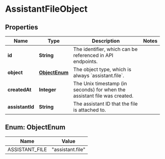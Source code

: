 # AssistantFileObject

## Properties
Name | Type | Description | Notes
------------ | ------------- | ------------- | -------------
**id** | **String** | The identifier, which can be referenced in API endpoints. | 
**object** | [**ObjectEnum**](#ObjectEnum) | The object type, which is always &#x60;assistant.file&#x60;. | 
**createdAt** | **Integer** | The Unix timestamp (in seconds) for when the assistant file was created. | 
**assistantId** | **String** | The assistant ID that the file is attached to. | 

<a name="ObjectEnum"></a>
## Enum: ObjectEnum
Name | Value
---- | -----
ASSISTANT_FILE | &quot;assistant.file&quot;
